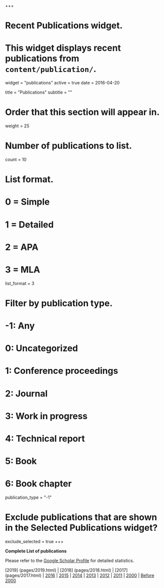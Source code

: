 +++
# Recent Publications widget.
# This widget displays recent publications from `content/publication/`.
widget = "publications"
active = true
date = 2016-04-20

title = "Publications"
subtitle = ""

# Order that this section will appear in.
weight = 25

# Number of publications to list.
count = 10

# List format.
#   0 = Simple
#   1 = Detailed
#   2 = APA
#   3 = MLA
list_format = 3

# Filter by publication type.
# -1: Any
#  0: Uncategorized
#  1: Conference proceedings
#  2: Journal
#  3: Work in progress
#  4: Technical report
#  5: Book
#  6: Book chapter
publication_type = "-1"

# Exclude publications that are shown in the Selected Publications widget?
exclude_selected = true
+++

**Complete List of publications**

Please refer to the  [Google Scholar Profile](https://scholar.google.com.au/citations?user=AEkRUQcAAAAJ) for detailed statistics.

[2019] (pages/2019.html) | [2018] (pages/2018.html) | [2017] (pages/2017.html) | [2016](pages/2016.html) | [2015](pages/2015.html) | [2014](pages/2014.html) | [2013](pages/2013.html) | [2012](pages/2012.html) | [2011](pages/2011.html) | [2000](pages/2000.html) | [Before 2000](pages/Pre-2000.html)




